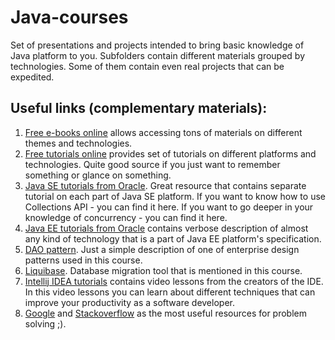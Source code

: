 Java-courses
============

Set of presentations and projects intended to bring basic knowledge of Java platform to you.
Subfolders contain different materials grouped by technologies. Some of them contain even
real projects that can be expedited.

## Useful links (complementary materials):
1. [Free e-books online](https://it-ebooks.info) allows accessing tons of materials on different
themes and technologies.
2. [Free tutorials online](http://www.tutorialspoint.com) provides set of tutorials on different platforms
and technologies. Quite good source if you just want to remember something or glance on something.
3. [Java SE tutorials from Oracle](https://docs.oracle.com/javase/tutorial/). Great resource that contains separate tutorial
on each part of Java SE platform. If you want to know how to use Collections API - you can find it here. If you want to
go deeper in your knowledge of concurrency - you can find it here.
4. [Java EE tutorials from Oracle](https://docs.oracle.com/javaee/7/tutorial/) contains verbose description of almost any
kind of technology that is a part of Java EE platform's specification.
5. [DAO pattern](http://www.oracle.com/technetwork/java/dataaccessobject-138824.html). Just a simple description of one of
enterprise design patterns used in this course.
6. [Liquibase](http://www.liquibase.org). Database migration tool that is mentioned in this course.
7. [Intellij IDEA tutorials](https://www.jetbrains.com/idea/documentation/) contains video lessons from the creators of
the IDE. In this video lessons you can learn about different techniques that can improve your productivity as a
software developer.
8. [Google](https://www.google.com) and [Stackoverflow](http://stackoverflow.com) as the most useful resources for
problem solving ;).

